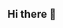 ## Hi there 👋

<!--
**biaspyunimib/biaspyunimib** is a repository of my master degree's projects. 
Master degree in Data Science at Univeristy of Milano Bicocca 


